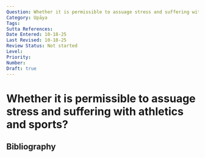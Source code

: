 ```yaml
---
Question: Whether it is permissible to assuage stress and suffering with athletics and sports?
Category: Upāya
Tags: 
Sutta References: 
Date Entered: 10-18-25
Last Revised: 10-18-25
Review Status: Not started
Level: 
Priority: 
Number: 
Draft: true
---
```


# Whether it is permissible to assuage stress and suffering with athletics and sports?

## Bibliography

<!-- 

Notes:



-->